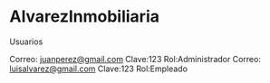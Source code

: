 # AlvarezInmobiliaria
Usuarios

Correo: juanperez@gmail.com Clave:123 Rol:Administrador
Correo: luisalvarez@gmail.com Clave:123 Rol:Empleado